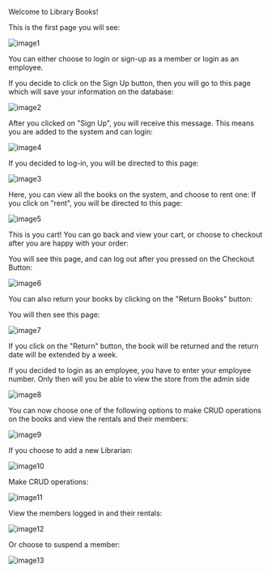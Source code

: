 Welcome to Library Books!

This is the first page you will see:

![image1](https://github.com/JeanieV/Library-Management-System/assets/115072704/a8b22a5d-1faf-462c-9977-f5529bbe072b)

You can either choose to login or sign-up as a member or login as an employee.

If you decide to click on the Sign Up button, then you will go to this page which will save your information on the database:

![image2](https://github.com/JeanieV/Library-Management-System/assets/115072704/ab9b777f-a0a4-48dd-abf2-17f0881fe6e3)

After you clicked on "Sign Up", you will receive this message. This means you are added to the system and can login:

![image4](https://github.com/JeanieV/Library-Management-System/assets/115072704/b980ccad-2fc8-4c63-b1d9-00afb97fea3e)

If you decided to log-in, you will be directed to this page:

![image3](https://github.com/JeanieV/Library-Management-System/assets/115072704/6a2a2b3b-c89e-4022-bf94-7fbe9b7b28f9)

Here, you can view all the books on the system, and choose to rent one:
If you click on "rent", you will be directed to this page:

![image5](https://github.com/JeanieV/Library-Management-System/assets/115072704/3dad8962-e83f-4df1-acf6-2b45db0b9745)

This is you cart!
You can go back and view your cart, or choose to checkout after you are happy with your order:

You will see this page, and can log out after you pressed on the Checkout Button:

![image6](https://github.com/JeanieV/Library-Management-System/assets/115072704/7e4d4dbb-b5e5-4b49-a279-f7a710727d6e)

You can also return your books by clicking on the "Return Books" button:

You will then see this page:

![image7](https://github.com/JeanieV/Library-Management-System/assets/115072704/341cd4fa-087b-430d-867a-1f31c6c5d195)

If you click on the "Return" button, the book will be returned and the return date will be extended by a week.

If you decided to login as an employee, you have to enter your employee number. Only then will you be able to view the store from the admin side

![image8](https://github.com/JeanieV/Library-Management-System/assets/115072704/45c48760-9ad5-44f4-84e4-e568c0f30438)

You can now choose one of the following options to make CRUD operations on the books and view the rentals and their members:

![image9](https://github.com/JeanieV/Library-Management-System/assets/115072704/2f9ed0c0-b6ab-4cef-bc9d-df89bde8f59b)


If you choose to add a new Librarian:

![image10](https://github.com/JeanieV/Library-Management-System/assets/115072704/bcb00885-ec7c-4e8c-9983-d06ff6caa636)

Make CRUD operations:

![image11](https://github.com/JeanieV/Library-Management-System/assets/115072704/1e7ad7e1-7431-4550-bcbe-8f5afd9fa764)

View the members logged in and their rentals:

![image12](https://github.com/JeanieV/Library-Management-System/assets/115072704/507731fa-6701-4332-8056-de2f084d6a85)

Or choose to suspend a member:

![image13](https://github.com/JeanieV/Library-Management-System/assets/115072704/05ec9a85-ad2c-4937-866e-86db22ec3599)





